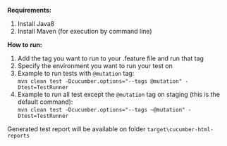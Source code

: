 **Requirements:**
1. Install Java8
2. Install Maven (for execution by command line)

**How to run:**
1. Add the tag you want to run to your .feature file and run that tag
2. Specify the environment you want to run your test on
3. Example to run tests with `@mutation` tag: <br/>
`mvn clean test -Dcucumber.options="--tags @mutation" -Dtest=TestRunner`
4. Example to run all test except the `@mutation` tag on staging (this is the default command): <br/>
`mvn clean test -Dcucumber.options="--tags ~@mutation" -Dtest=TestRunner`

Generated test report will be available on folder `target\cucumber-html-reports`
